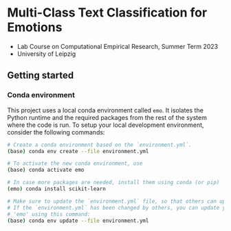 # Multi-Class Text Classification for Emotions

* Lab Course on Computational Empirical Research, Summer Term 2023
* University of Leipzig

## Getting started

### Conda environment

This project uses a local conda environment called ``emo``. It isolates the Python runtime and 
the required packages from the rest of the system where the code is run. To setup your local 
development environment, consider the following commands:

``` bash
# Create a conda environment based on the `environment.yml`.
(base) conda env create --file environment.yml

# To activate the new conda environment, use
(base) conda activate emo

# In case more packages are needed, install them using conda (or pip)
(emo) conda install scikit-learn

# Make sure to update the `environment.yml` file, so that others can update their conda env.
# If the `environment.yml` has been changed by others, you can update your own environment
# 'emo' using this command:
(base) conda env update --file environment.yml
```

